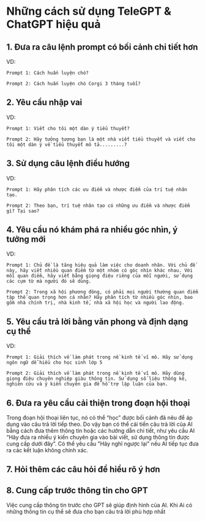 # Những cách sử dụng TeleGPT & ChatGPT hiệu quả 


## 1. Đưa ra câu lệnh prompt có bối cảnh chi tiết hơn


VD: 

    Prompt 1: Cách huấn luyện chó?

    Prompt 2: Cách huấn luyện chó Corgi 3 tháng tuổi?

## 2. Yêu cầu nhập vai


VD: 

    Prompt 1: Viết cho tôi một dàn ý tiểu thuyết?

    Prompt 2: Hãy tưởng tượng bạn là một nhà viết tiểu thuyết và viết cho tôi một dàn ý về tiểu thuyết mô tả.........?

## 3. Sử dụng câu lệnh điều hướng


VD: 

    Prompt 1: Hãy phân tích các ưu điểm và nhược điểm của trí tuệ nhân tạo.

    Prompt 2: Theo bạn, trí tuệ nhân tạo có những ưu điểm và nhược điểm gì? Tại sao?

## 4. Yêu cầu nó khám phá ra nhiều góc nhìn, ý tưởng mới

VD: 

    Prompt 1: Chủ đề là tăng hiệu quả làm việc cho doanh nhân. Với chủ đề này, hãy viết nhiều quan điểm từ một nhóm có góc nhìn khác nhau. Với mỗi quan điểm, hãy viết bằng giọng điệu riêng của mỗi người, sử dụng các cụm từ mà người đó sẽ dùng.

    Prompt 2: Trong xã hội phương đông, có phải mọi người thường quan điểm tập thể quan trọng hơn cá nhân? Hãy phân tích từ nhiều góc nhìn, bao gồm nhà chính trị, nhà kinh tế, nhà xã hội học và người lao động.

## 5. Yêu cầu trả lời bằng văn phong và định dạng cụ thể

VD: 

    Prompt 1: Giải thích về làm phát trong nề kinh tế vĩ mô. Hãy sử dụng ngôn ngữ dễ hiểu cho học sinh lớp 5

    Prompt 2: Giải thích về làm phát trong nề kinh tế vĩ mô. Hãy dùng giọng điệu chuyên nghiệp giàu thông tin. Sử dụng số liệu thống kê, nghiên cứu và ý kiến chuyên gia để hỗ trợ lập luận của bạn.

## 6. Đưa ra yêu cầu cải thiện trong đoạn hội thoại

   Trong đoạn hội thoại liên tục, nó có thể “học” được bối cảnh đã nêu để áp dụng vào câu trả lời tiếp theo. Do vậy bạn có thể cải tiến câu trả lời của AI bằng cách đưa thêm thông tin hoặc các hướng dẫn chi tiết, như yêu cầu AI “Hãy đưa ra nhiều ý kiến chuyên gia vào bài viết, sử dụng thông tin được cung cấp dưới đây”. Có thể yêu cầu "Hãy nghĩ ngược lại" nếu AI tiếp tục đưa ra các kết luận không chính xác.

## 7.  Hỏi thêm các câu hỏi để hiểu rõ ý hơn

## 8.  Cung cấp trước thông tin cho GPT

 Việc cung cấp thông tin trước cho GPT sẽ giúp định hình của AI. Khi Ai có những thông tin cụ thể sẽ đưa cho bạn câu trả lời phù hợp nhất
